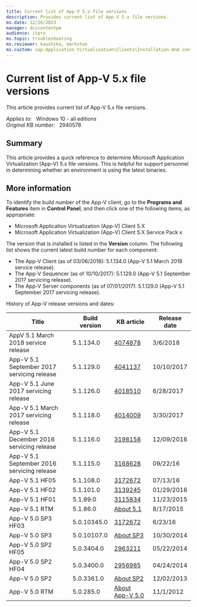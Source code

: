 ```yaml
---
title: Current list of App-V 5.x file versions
description: Provides current list of App-V 5.x file versions.
ms.date: 12/26/2023
manager: dcscontentpm
audience: itpro
ms.topic: troubleshooting
ms.reviewer: kaushika, markstan
ms.custom: sap:Application Virtualization\Clients\Installation And configuration, csstroubleshoot
---
```

# Current list of App-V 5.x file versions

This article provides current list of App-V 5.x file versions.

_Applies to:_ &nbsp; Windows 10 - all editions  
_Original KB number:_ &nbsp; 2940578

## Summary

This article provides a quick reference to determine Microsoft Application Virtualization (App-V) 5.x file versions. This is helpful for support personnel in determining whether an environment is using the latest binaries.

## More information

To identify the build number of the App-V client, go to the **Programs and Features** item in **Control Panel**, and then click one of the following items, as appropriate:

- Microsoft Application Virtualization (App-V) Client 5.X
- Microsoft Application Virtualization (App-V) Client 5.X Service Pack x

The version that is installed is listed in the **Version** column. The following list shows the current latest build number for each component:

- The App-V Client (as of 03/06/2018): 5.1.134.0  (App-V 5.1 March 2018 service release).
- The App-V Sequencer (as of 10/10/2017): 5.1.129.0  (App-V 5.1 September 2017 servicing release).
- The App-V Server components (as of 07/01/2017): 5.1.129.0  (App-V 5.1 September 2017 servicing release).

History of App-V release versions and dates:

|Title|Build version|KB article|Release date|
|---|---|---|---|
|AppV 5.1 March 2018 service release|5.1.134.0| [4074878](https://support.microsoft.com/help/4074878/march-2018-servicing-release-for-microsoft-desktop-optimization-pack)|3/6/2018|
|App-V 5.1 September 2017 servicing release|5.1.129.0| [4041137](https://support.microsoft.com/help/4041137/september-2017-servicing-release-for-microsoft-desktop-optimization)|10/10/2017|
|App-V 5.1 June 2017 servicing release|5.1.126.0| [4018510](https://support.microsoft.com/help/4018510)|6/28/2017|
|App-V 5.1 March 2017 servicing release|5.1.118.0| [4014009](https://support.microsoft.com/help/4014009/march-2017-servicing-release-for-microsoft-desktop-optimization-pack)|3/30/2017|
|App-V 5.1 December 2016 servicing release|5.1.116.0| [3198158](https://support.microsoft.com/help/3198158)|12/09/2016|
|App-V 5.1 September 2016 servicing release|5.1.115.0| [3168628](https://support.microsoft.com/help/3168628)|09/22/16|
|App-V 5.1 HF05|5.1.108.0| [3172672](https://support.microsoft.com/help/3172672)|07/13/16|
|App-V 5.1 HF02|5.1.101.0| [3139245](https://support.microsoft.com/help/3139245)|01/29/2016|
|App-V 5.1 HF01|5.1.99.0| [3115834](https://support.microsoft.com/help/3115834)|11/23/2015|
|App-V 5.1 RTM|5.1.86.0| [About 5.1](/microsoft-desktop-optimization-pack/appv-v5/about-app-v-51)|8/17/2015|
|App-V 5.0 SP3 HF03|5.0.10345.0| [3172672](https://support.microsoft.com/help/3172672)|6/23/16|
|App-V 5.0 SP3|5.0.10107.0| [About SP3](/microsoft-desktop-optimization-pack/appv-v5/about-app-v-50-sp3)|10/30/2014|
|App-V 5.0 SP2 HF05|5.0.3404.0| [2963211](https://support.microsoft.com/help/2963211)|05/22/2014|
|App-V 5.0 SP2 HF04|5.0.3400.0| [2956985](https://support.microsoft.com/help/2956985)|04/24/2014|
|App-V 5.0 SP2|5.0.3361.0| [About SP2](/microsoft-desktop-optimization-pack/appv-v5/about-app-v-50-sp2)|12/02/2013|
|App-V 5.0 RTM|5.0.285.0| [About App-V 5.0](/microsoft-desktop-optimization-pack/appv-v5/about-app-v-50)|11/1/2012|
